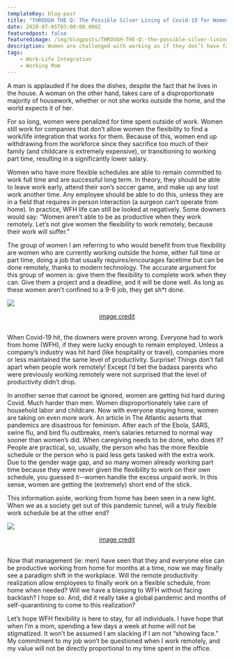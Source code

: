 ```yaml
---
templateKey: blog-post
title: "THROUGH THE Q: The Possible Silver Lining of Covid-19 for Women at Work"
date: 2020-07-05T03:00:00.000Z
featuredpost: false
featuredimage: /img/blogposts/THROUGH-THE-Q:-the-possible-silver-lining-of-covid-19-for-women-at-work/THROUGH-THE-Q--the-possible-silver-lining-of-covid-19-for-women-at-work-1.jpg
description: Women are challenged with working as if they don’t have families, and parenting as if they don’t have careers. We face double standards that men don’t face. I won’t even get into the crummy parental leave policies, because it’s worth its own post (or several). 
tags:
    - Work-Life Integration
    - Working Mom
---
```

A man is applauded if he does the dishes, despite the fact that he lives in the house. A woman on the other hand, takes care of a disproportionate majority of housework, whether or not she works outside the home, and the world expects it of her. 


For so long, women were penalized for time spent outside of work. Women still work for companies that don’t allow women the flexibility to find a work/life integration that works for them. Because of this, women end up withdrawing from the workforce since they sacrifice too much of their family (and childcare is extremely expensive), or transitioning to working part time, resulting in a significantly lower salary. 


Women who have more flexible schedules are able to remain committed to work full time and are successful long term. In theory, they should be able to leave work early, attend their son’s soccer game, and make up any lost work another time. Any employee should be able to do this, unless they are in a field that requires in person interaction (a surgeon can’t operate from home). In practice, WFH life can still be looked at negatively. Some downers would say: “Women aren’t able to be as productive when they work remotely. Let’s not give women the flexibility to work remotely, because their work will suffer.” 


The group of women I am referring to who would benefit from true flexibility are women who are currently working outside the home, either full time or part time, doing a job that usually requires/encourages facetime but can be done remotely, thanks to modern technology. The accurate argument for this group of women is: give them the flexibility to complete work when they can. Give them a project and a deadline, and it will be done well. As long as these women aren’t confined to a 9-6 job, they get sh*t done.

![](/img/blogposts/THROUGH-THE-Q:-the-possible-silver-lining-of-covid-19-for-women-at-work/THROUGH-THE-Q--the-possible-silver-lining-of-covid-19-for-women-at-work-1.jpg#center)
<div style="text-align: center"><a href="https://img.etimg.com/thumb/width-640,height-480,imgsize-890916,resizemode-1,msid-74745305/coronavirus-and-worklife-tips-to-make-working-from-home-easy.jpg">image credit</a></div><br />

When Covid-19 hit, the downers were proven wrong. Everyone had to work from home (WFH), if they were lucky enough to remain employed. Unless a company’s industry was hit hard (like hospitality or travel), companies more or less maintained the same level of productivity. Surprise! Things don’t fall apart when people work remotely! Except I’d bet the badass parents who were previously working remotely were not surprised that the level of productivity didn’t drop. 

In another sense that cannot be ignored, women are getting hid hard during Covid. Much harder than men. Women disproportionately take care of household labor and childcare. Now with everyone staying home, women are taking on even more work. An article in The Atlantic asserts that pandemics are disastrous for feminism. After each of the Ebola, SARS, swine flu, and bird flu outbreaks, men’s salaries returned to normal way sooner than women’s did. When caregiving needs to be done, who does it? People are practical, so, usually, the person who has the more flexible schedule or the person who is paid less gets tasked with the extra work. Due to the gender wage gap, and so many women already working part time because they were never given the flexibility to work on their own schedule, you guessed it--women handle the excess unpaid work. In this sense, women are getting the (extremely) short end of the stick. 

This information aside, working from home has been seen in a new light. When we as a society get out of this pandemic tunnel, will a truly flexible work schedule be at the other end?

![](/img/blogposts/THROUGH-THE-Q:-the-possible-silver-lining-of-covid-19-for-women-at-work/THROUGH-THE-Q--the-possible-silver-lining-of-covid-19-for-women-at-work-2.jpeg#center)
<div style="text-align: center"><a href="https://assets.entrepreneur.com/content/3x2/2000/20200427160214-GettyImages-1213540721.jpeg">image credit</a></div><br />

Now that management (ie: men) have seen that they and everyone else can be productive working from home for months at a time, now we may finally see a paradigm shift in the workplace. Will the remote productivity realization allow employees to finally work on a flexible schedule, from home when needed? Will we have a blessing to WFH without facing backlash? I hope so. And, did it really take a global pandemic and months of self-quarantining to come to this realization? 


Let’s hope WFH flexibility is here to stay, for all individuals. I have hope that when I’m a mom, spending a few days a week at home will not be stigmatized. It won’t be assumed I am slacking if I am not “showing face.” My commitment to my job won’t be questioned when I work remotely, and my value will not be directly proportional to my time spent in the office.